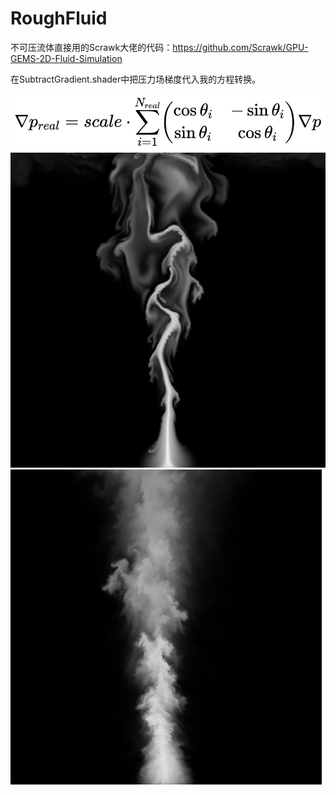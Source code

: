 # RoughFluid


不可压流体直接用的Scrawk大佬的代码：https://github.com/Scrawk/GPU-GEMS-2D-Fluid-Simulation

在SubtractGradient.shader中把压力场梯度代入我的方程转换。

![Preview](https://github.com/GORK44/RoughFluid/blob/master/%E5%B1%8F%E5%B9%95%E5%BF%AB%E7%85%A7%202020-04-25%20%E4%B8%8B%E5%8D%888.36.35.png)
![Preview](https://github.com/GORK44/RoughFluid/blob/master/%E5%B1%8F%E5%B9%95%E5%BF%AB%E7%85%A7%202020-04-25%20%E4%B8%8B%E5%8D%8810.07.18.png)
![Preview](https://github.com/GORK44/RoughFluid/blob/master/%E5%B1%8F%E5%B9%95%E5%BF%AB%E7%85%A7%202020-04-24%20%E4%B8%8B%E5%8D%888.18.25.png)
